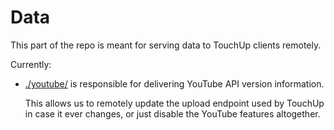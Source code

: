 # Data

This part of the repo is meant for serving data to TouchUp clients remotely.

Currently:

- [./youtube/](./youtube) is responsible for delivering YouTube API version information.

  This allows us to remotely update the upload endpoint used by TouchUp in case it ever changes,
  or just disable the YouTube features altogether.